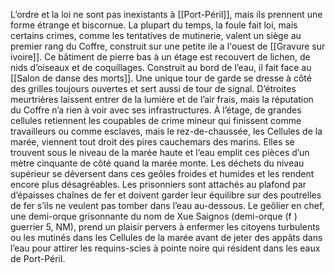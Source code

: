 L’ordre et la loi ne sont pas inexistants à [[Port-Péril]], mais ils prennent une forme étrange et biscornue. La plupart du temps, la foule fait loi, mais certains crimes, comme les tentatives de mutinerie, valent un siège au premier rang du Coffre, construit sur une petite ile a l'ouest de [[Gravure sur ivoire]].
Ce bâtiment de pierre bas à un étage est recouvert de lichen, de nids d’oiseaux et de coquillages. Construit au bord de l’eau, il fait face au [[Salon de danse des morts]]. Une unique tour de garde se dresse à côté des grilles toujours ouvertes et sert aussi de tour de signal. D’étroites meurtrières laissent entrer de la lumière et de l’air frais, mais la réputation du Coffre n’a rien à voir avec ses infrastructures.
À l’étage, de grandes cellules retiennent les coupables de crime mineur qui finissent comme travailleurs ou comme esclaves, mais le rez-de-chaussée, les Cellules de la marée, viennent tout droit des pires cauchemars des marins. Elles se trouvent sous le niveau de la marée haute et l’eau emplit ces pièces d’un mètre cinquante de côté quand la marée monte. Les déchets du niveau supérieur se déversent dans ces geôles froides et humides et les rendent encore plus désagréables. Les prisonniers sont attachés au plafond par d’épaisses chaînes de fer et doivent garder leur équilibre sur des poutrelles de fer s’ils ne veulent pas tomber dans l’eau au-dessous. Le geôlier en chef, une demi-orque grisonnante du nom de Xue Saignos (demi-orque (f ) guerrier 5, NM), prend un plaisir pervers à enfermer les citoyens turbulents ou les mutinés dans les Cellules de la marée avant de jeter des appâts dans l’eau pour attirer les requins-scies à pointe noire qui résident dans les eaux de Port-Péril.